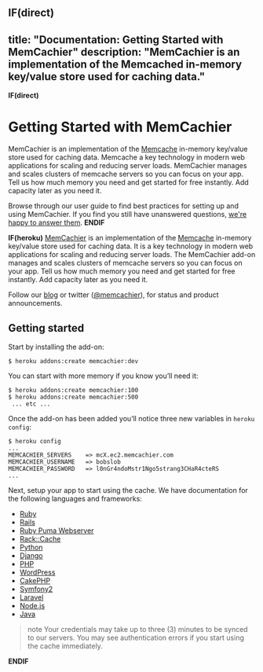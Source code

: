 **IF(direct)**
---
title: "Documentation: Getting Started with MemCachier"
description: "MemCachier is an implementation of the Memcached in-memory key/value store used for caching data."
---

**IF(direct)**
# Getting Started with MemCachier

MemCachier is an implementation of the
[Memcache](https://memcached.org) in-memory key/value store used for
caching data. Memcache a key technology in modern web applications for
scaling and reducing server loads. MemCachier manages and
scales clusters of memcache servers so you can focus on your app. Tell
us how much memory you need and get started for free instantly. Add
capacity later as you need it.

Browse through our user guide to find best practices for setting up and using
MemCachier. If you find you still have unanswered questions,
<a href="/contact">we're happy to answer them</a>.
**ENDIF**

**IF(heroku)**
[MemCachier](https://www.memcachier.com) is an implementation of the
[Memcache](https://memcached.org) in-memory key/value store used for
caching data. It is a key technology in modern web applications for
scaling and reducing server loads. The MemCachier add-on manages and
scales clusters of memcache servers so you can focus on your app. Tell
us how much memory you need and get started for free instantly. Add
capacity later as you need it.

Follow our [blog](https://blog.memcachier.com) or twitter
([@memcachier](https://twitter.com/MemCachier)), for status and product
announcements.

## Getting started

Start by installing the add-on:

```term
$ heroku addons:create memcachier:dev
```

You can start with more memory if you know you’ll need it:

```term
$ heroku addons:create memcachier:100
$ heroku addons:create memcachier:500
 ... etc ...
```

Once the add-on has been added you’ll notice three new variables in
`heroku config`:

```term
$ heroku config
...
MEMCACHIER_SERVERS    => mcX.ec2.memcachier.com
MEMCACHIER_USERNAME   => bobslob
MEMCACHIER_PASSWORD   => l0nGr4ndoMstr1Ngo5strang3CHaR4cteRS
...
```

Next, setup your app to start using the cache. We have documentation
for the following languages and frameworks:

* [Ruby](#ruby)
* [Rails](#rails)
* [Ruby Puma Webserver](#ruby-puma-webserver)
* [Rack::Cache](#rails-rack-cache)
* [Python](#python)
* [Django](#django)
* [PHP](#php)
* [WordPress](#wordpress)
* [CakePHP](#cakephp)
* [Symfony2](#symfony2)
* [Laravel](#laravel)
* [Node.js](#node-js)
* [Java](#java)

>note
>Your credentials may take up to three (3) minutes to
>be synced to our servers. You may see authentication errors if you
>start using the cache immediately.

**ENDIF**
